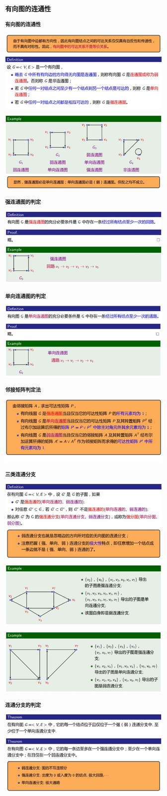 ## 有向图的连通性
### 有向图的连通性
![78](https://github.com/Alex5Moon/mooc/blob/master/DiscreteMathematics/6graph/pic/78.JPG)
> 
![79](https://github.com/Alex5Moon/mooc/blob/master/DiscreteMathematics/6graph/pic/79.JPG)
### 强连通图的判定
![80](https://github.com/Alex5Moon/mooc/blob/master/DiscreteMathematics/6graph/pic/80.JPG)
### 单向连通图的判定
![81](https://github.com/Alex5Moon/mooc/blob/master/DiscreteMathematics/6graph/pic/81.JPG)
### 邻接矩阵判定法
![82](https://github.com/Alex5Moon/mooc/blob/master/DiscreteMathematics/6graph/pic/82.JPG)
### 三类连通分支
![83](https://github.com/Alex5Moon/mooc/blob/master/DiscreteMathematics/6graph/pic/83.JPG)
> 
![84](https://github.com/Alex5Moon/mooc/blob/master/DiscreteMathematics/6graph/pic/84.JPG)
> 
![85](https://github.com/Alex5Moon/mooc/blob/master/DiscreteMathematics/6graph/pic/85.JPG)
### 连通分支的判定
![86](https://github.com/Alex5Moon/mooc/blob/master/DiscreteMathematics/6graph/pic/86.JPG)



